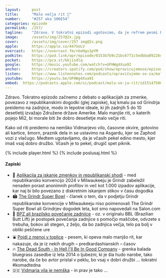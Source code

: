 ```yaml
---
layout: 	post
title:  	"Malo večja rit 🍑"
number: 	"#257 aka S06E54"
categories:	epizode
permalink:	/257/
tagline: 	"Zdravo. V tokratni epizodi ugotovimo, da je refrem pesmi Pojdi z menoj v toplice že dolga leta napačen. Predvsem tisti del, ki govori o velikosti. Ideal se je spremenil že pred mnogimi leti."
image:		/assets/img/257@2x.jpg
cover:		/assets/img/cover/257 img@2x.png
apple:		https://apple.co/447UoLV
overcast:	https://overcast.fm/+beHgs3pYM
podkite:	https://pod.link/opr/episode/0153b7b9c21bc6771c5edbba09226d84
pocket:		https://pca.st/bkjisdlq
google:		https://music.youtube.com/watch?v=UFHWg4Xua9I
anchor:		https://creators.spotify.com/pod/show/opravicujemose/episodes/Malo-veja-rit-e322ram
listen:		https://www.listennotes.com/podcasts/opravičujemo-se-za/malo-večja-rit-HUpoONvIjfY/embed/
youtube:	https://youtu.be/UFHWg4Xua9I
embed:	https://podcasts.apple.com/si/podcast/malo-ve-ja-rit/id1514750013?i=1000705200759
---
```


Zdravo. Tokratno epizodo začnemo z debato o aplikacijah za zmenke, povezavo z republikanskimi dogodki (glej zapiske), kaj kmalu pa od Grindrja preidemo na zadnjice, modo in lepotne ideale, ki jih zadnjih 5 do 10 desetletij izvažajo Združene države Amerike. Malo manjše riti, o katerih pojejo Mi2, bi morale biti že dobro desetletje malo večje riti. 

Kako od riti preidemo na nemško Vidmarjevo vilo, časovne okvire, gotovino ali kartice, šmorn, praznik dela in se ustavimo na Asgardu, kjer se Zaphod vozi z vlačugo. Medtem ugotavljamo, da je včasih pekel edino mesto, kjer imaš vsaj dobro družbo. Včasih je to pekel, drugič spet piknik.

{% include player.html %}
{% include poslusaj.html %}

<!--break-->

#### Zapiski

- 🌈 [Aplikacija za iskanje zmenkov in republikanski shodi](https://www.newsweek.com/grindr-app-crashes-milwaukee-rnc-1927750) - med republikansko konvencijo 2024 v Milwaukeeju je Grindr zabeležil nenaden porast anonimnih profilov in več kot 1.000 izpadov aplikacije, kar naj bi bilo povezano z diskretnim iskanjem stikov v času dogodka 
- 🏟️ [The Grindr Super Bowl](https://www.salon.com/2024/07/20/the-grindr-super-bowl-gay-dating-app-saw-influx-of-users-during-national-convention/) - članek o tem, da v podjetju Grindr republikanske konvencije v Milwaukeeju niso poimenovali The Grindr Super Bowl ali Grindrjev dogodek leta, kot smo napovedali na Salon.com 
- 🍑 [BPZ ali brazilsko povečanje zadnjice](https://www.webmd.com/beauty/what-is-a-brazilian-butt-lift) - oz. v originalu BBL (Brazilian Butt Lift) je postopek povečanja zadnjice s pomočjo maščobe, odvzete s trebuha, bokov ali stegen, z željo, da bo zadnjica večja, telo pa bolj v obliki peščene ure 
- ⛲️ [Pojdi z menoj v toplice](https://www.youtube.com/watch?v=coZKaWB2lZg) - pesem, ki opeva malo manjšo rit, kar nakazuje, da je iz nekih drugih – predkardashianskih – časov 
- 🔥 [The Dead South - In Hell I'll Be In Good Company](https://www.youtube.com/watch?v=B9FzVhw8_bY) - grenka balada bluegrass zasedbe iz leta 2014 o ljubezni, ki je šla hudo narobe, tako narobe, da če bo avtor pristal v peklu, bo vsaj v dobri družbi ... tokratni #komadtedna 
- 🇩🇪 [Vidmarja vila je nemška](https://porocilo.substack.com/p/vidmarja-vila-je-nemska) - in prav je tako ...	